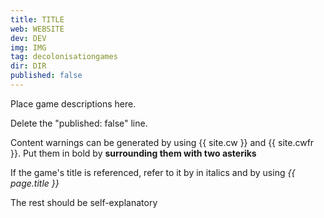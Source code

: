 ```yaml
---
title: TITLE
web: WEBSITE
dev: DEV
img: IMG
tag: decolonisationgames
dir: DIR
published: false
---
```

Place game descriptions here. 

Delete the "published: false" line.

Content warnings can be generated by using {{ site.cw }} and {{ site.cwfr }}. Put them in bold by **surrounding them with two asteriks**

If the game's title is referenced, refer to it by in italics and by using *{{ page.title }}* 

The rest should be self-explanatory
